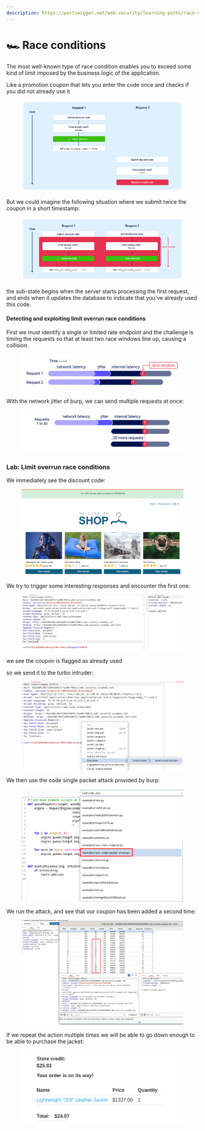 ```yaml
---
description: https://portswigger.net/web-security/learning-paths/race-conditions
---
```


# 🏎️ Race conditions

The most well-known type of race condition enables you to exceed some kind of limit imposed by the business logic of the application.

Like a promotion coupon that lets you enter the code once and checks if you did not already use it

<figure><img src="../.gitbook/assets/image (6).png" alt=""><figcaption></figcaption></figure>

But we could imagine the following situation where we submit twice the coupon in a short timestamp:

<figure><img src="../.gitbook/assets/image (7).png" alt=""><figcaption></figcaption></figure>

the sub-state begins when the server starts processing the first request, and ends when it updates the database to indicate that you've already used this code.

#### Detecting and exploiting limit overrun race conditions

First we must identify a single or limited rate endpoint and the challenge is timing the requests so that at least two race windows line up, causing a collision.

<figure><img src="../.gitbook/assets/image (8).png" alt=""><figcaption></figcaption></figure>

With the network jitter of burp, we can send multiple requests at once:

<figure><img src="../.gitbook/assets/image (9).png" alt=""><figcaption></figcaption></figure>

### Lab: Limit overrun race conditions

We immediately see the discount code:

<figure><img src="../.gitbook/assets/image (10).png" alt=""><figcaption></figcaption></figure>

We try to trigger some interesting responses  and encounter the first one:

<figure><img src="../.gitbook/assets/image (11).png" alt=""><figcaption></figcaption></figure>

we see the coupon is flagged as already used

so we send it to the turbo intruder:

<figure><img src="../.gitbook/assets/image (12).png" alt=""><figcaption></figcaption></figure>

We then use the code single packet attack provided by burp:

<figure><img src="../.gitbook/assets/image (13).png" alt=""><figcaption></figcaption></figure>

We run the attack, and see that our coupon has been added a second time:

<figure><img src="../.gitbook/assets/image (14).png" alt=""><figcaption></figcaption></figure>

If we repeat the action multiple times we will be able to go down enough to be able to purchase the jacket:

<figure><img src="../.gitbook/assets/image (15).png" alt=""><figcaption></figcaption></figure>
